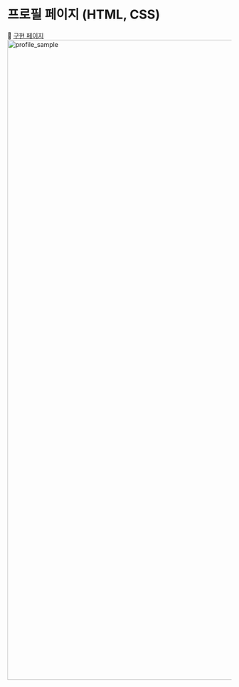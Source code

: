 # 프로필 페이지 (HTML, CSS)
🔗 [구현 페이지](https://konveloper.github.io/FrontendSchool-repo/Profile_sample/profile_sample/index.html)
<img width="1440" alt="profile_sample" src="https://user-images.githubusercontent.com/109451148/190176117-e50799b2-06ec-4723-b517-48daf12f4bdf.png">
